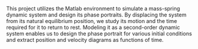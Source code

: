 This project utilizes the Matlab environment to simulate a mass-spring dynamic system and design its phase portraits. By displacing the system from its natural equilibrium position, we study its motion and the time required for it to return to rest. Modeling it as a second-order dynamic system enables us to design the phase portrait for various initial conditions and extract position and velocity diagrams as functions of time.

